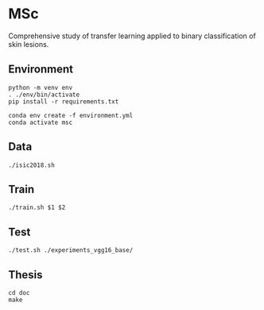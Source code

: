 # MSc

Comprehensive study of transfer learning applied to binary classification of skin lesions.

## Environment

```
python -m venv env
. ./env/bin/activate
pip install -r requirements.txt
```

```
conda env create -f environment.yml
conda activate msc
```

## Data

```
./isic2018.sh
```

## Train

```
./train.sh $1 $2
```

## Test

```
./test.sh ./experiments_vgg16_base/
```

## Thesis

```
cd doc
make
```
